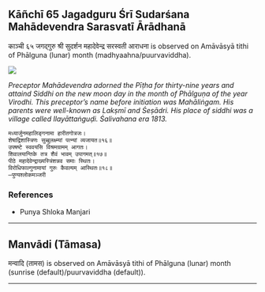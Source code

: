 ## Kāñchī 65 Jagadguru Śrī Sudarśana Mahādevendra Sarasvatī Ārādhanā
काञ्ची ६५ जगद्गुरु श्री सुदर्शन महादेवेन्द्र सरस्वती आराधना is observed on Amāvāsyā tithi of Phālguna (lunar) month (madhyaahna/puurvaviddha).

![](https://github.com/sanskrit-coders/jyotisha/blob/master/jyotisha/panchangam/temporal/festival/images/kanchi-jagadgurus/jagadguru-65.jpg)

_Preceptor Mahādevendra adorned the Pīṭha for thirty-nine years and attaind Siddhi on the new moon day in the month of Phālguṇa of the year Virodhi. This preceptor’s name before initiation was Mahāliṅgam. His parents were well-known as Lakṣmī and Śeṣādri. His place of siddhi was a village called Ilayāttaṅguḍi. Śalivahana era 1813._

```
मध्यार्जुनमहालिङ्गनामा हारीतगोत्रजः।
शेषाद्रिशास्त्रिणः सुब्बुलक्ष्म्यां पत्न्यां व्यजायत॥१६॥
उपषष्टे स्ववयसि विश्रमग्रामम् आगतः।
शिवालयान्तिके तत्र शैवं भावम् उपागमत्॥१७॥
पीठे महादेवेन्द्राख्यस्त्रिंशन्नव समाः स्थितः।
विरोधिफाल्गुनामायां गुरुः कैवल्यम् आस्थितः॥१८॥
—पुण्यश्लोकमञ्जरी
```
### References
* Punya Shloka Manjari


---
## Manvādi (Tāmasa)
मन्वादि (तामस) is observed on Amāvāsyā tithi of Phālguna (lunar) month (sunrise (default)/puurvaviddha (default)).



---
